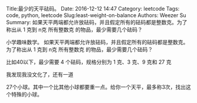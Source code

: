 Title:最少的天平砝码。 
Date: 2016-12-12 14:47
Category: leetcode
Tags: code, python, leetcode
Slug:least-weight-on-balance 
Authors: Weezer Su
Summary: 如果天平两端都允许放砝码，并且假定所有的砝码都是整数克。为了称出从 1 克到 n克 所有整数克 的物品，最少需要几个砝码？

小学趣味数学。
如果天平两端都允许放砝码，并且假定所有的砝码都是整数克。为了称出从 1 克到 n克 所有整数克 的物品，最少需要几个砝码？

比如40以下，最少需要 4 个砝码，规格分别为 1 克、3 克、9 克和 27 克

我发现我没文化了，还有一道

27个小球。其中一个比其他小球都要重一点。给你一个天平，最多称3次，找出这个特殊的小球。

